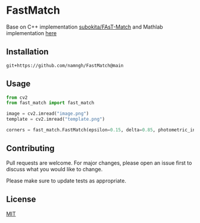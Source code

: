 # FastMatch

Base on C++ implementation [subokita/FAsT-Match](https://github.com/subokita/FAsT-Match) and Mathlab implementation [here](https://www.eng.tau.ac.il/~simonk/FastMatch/)

## Installation

```
git+https://github.com/namngh/FastMatch@main
```

## Usage

```python
from cv2
from fast_match import fast_match

image = cv2.imread("image.png")
template = cv2.imread("template.png")

corners = fast_match.FastMatch(epsilon=0.15, delta=0.85, photometric_invariance=False, min_scale=0.5, max_scale=2).run(image, template)
```

## Contributing

Pull requests are welcome. For major changes,
please open an issue first to discuss what you would like to change.

Please make sure to update tests as appropriate.

## License

[MIT](https://choosealicense.com/licenses/mit/)